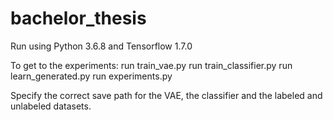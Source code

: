 # bachelor_thesis
Run using Python 3.6.8 and Tensorflow 1.7.0

To get to the experiments:
run train_vae.py
run train_classifier.py
run learn_generated.py
run experiments.py

Specify the correct save path for the VAE, the classifier and the labeled and unlabeled datasets.
